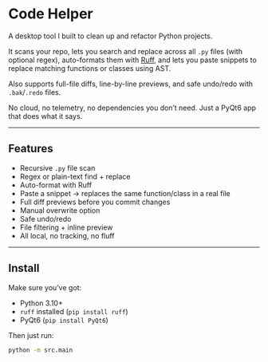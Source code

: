# Code Helper

A desktop tool I built to clean up and refactor Python projects.

It scans your repo, lets you search and replace across all `.py` files (with optional regex), auto-formats them with [Ruff](https://docs.astral.sh/ruff/), and lets you paste snippets to replace matching functions or classes using AST.

Also supports full-file diffs, line-by-line previews, and safe undo/redo with `.bak`/`.redo` files.

No cloud, no telemetry, no dependencies you don’t need. Just a PyQt6 app that does what it says.

---

## Features

- Recursive `.py` file scan
- Regex or plain-text find + replace
- Auto-format with Ruff
- Paste a snippet → replaces the same function/class in a real file
- Full diff previews before you commit changes
- Manual overwrite option
- Safe undo/redo
- File filtering + inline preview
- All local, no tracking, no fluff

---

## Install

Make sure you’ve got:

- Python 3.10+
- `ruff` installed (`pip install ruff`)
- PyQt6 (`pip install PyQt6`)

Then just run:

```bash
python -m src.main



